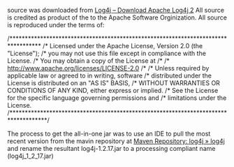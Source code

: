 source was downloaded from [Log4j – Download Apache Log4j 2](https://logging.apache.org/log4j/2.x/download.html)   All source is credited as product of the to the Apache Software Orginization. 
All source is reproduced under the terms of:

/**********************************************************************************
/*  Licensed under the Apache License, Version 2.0 (the "License");
/*  you may not use this file except in compliance with the License.
/*  You may obtain a copy of the License at
/*
/*      http://www.apache.org/licenses/LICENSE-2.0
/*
/*  Unless required by applicable law or agreed to in writing, software
/*  distributed under the License is distributed on an "AS IS" BASIS,
/*  WITHOUT WARRANTIES OR CONDITIONS OF ANY KIND, either express or implied.
/*  See the License for the specific language governing permissions and
/*  limitations under the License.
/************************************************************************************/


The process to get the all-in-one jar was to use an IDE to pull the most recent version from the mavin repository at [Maven Repository: log4j » log4j](https://mvnrepository.com/artifact/log4j/log4j) and rename the resultant log4j-1.2.17.jar to a processing compliant name (log4j_1_2_17.jar)
